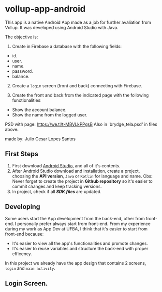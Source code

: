 # vollup-app-android

This app is a native Android App made as a job for further avaliation from Vollup.
It was developed using Android Studio with Java.

The objective is:
1. Create in Firebase a database with the following fields:

- id.
- user.
- name.
- password.
- balance.

2. Create a ```login``` screen (front and back) connecting with Firebase.

3. Create the front and back from the indicated page with the following functionalities:

- Show the account balance.
- Show the name from the logged user.

PSD with page: https://we.tl/t-MBVLkPPgsB
Also in 'brydge_tela.psd' in files above.

made by:
Julio Cesar Lopes Santos

## First Steps
1. First download [Android Studio](https://developer.android.com/studio?hl=pt&gclid=CjwKCAjw3riIBhAwEiwAzD3TiWGMLwJfHW4meMvGt4mY-y4UFzd1YzDHvJ6nReMEw04JFntq2vSJ0BoCyfgQAvD_BwE&gclsrc=aw.ds), and all of it's contents.
2. After Android Studio download and installation, create a project, choosing the **API version**, ```Java``` or ```Kotlin``` for language and name.
Obs: Never forget to create the project in **Github repository** so it's easier to commit changes and keep tracking versions.
3. In project, check if all ***SDK files*** are updated.

## Developing
Some users start the App development from the back-end, other from front-end.
I personally prefer always start from front-end. From my experience during my work as App Dev at UFBA, I think that it's easier to start from front-end because: 
- It's easier to view all the app's functionalities and promote changes.
- It's easier to reuse variables and structure the back-end with proper efficency.

In this project we already have the app design that contains 2 screens, ```login``` and ```main activity```.

## Login Screen.
